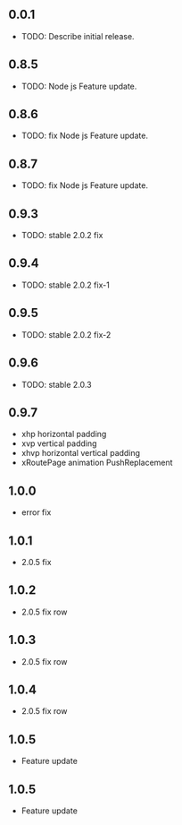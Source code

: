 ## 0.0.1

* TODO: Describe initial release.


## 0.8.5

* TODO: Node js Feature update.

## 0.8.6

* TODO: fix Node js Feature update.

## 0.8.7

* TODO: fix Node js Feature update.

## 0.9.3

* TODO: stable 2.0.2 fix

## 0.9.4

* TODO: stable 2.0.2 fix-1

## 0.9.5

* TODO: stable 2.0.2 fix-2


## 0.9.6

* TODO: stable 2.0.3 

## 0.9.7

* xhp horizontal padding
* xvp vertical padding
* xhvp horizontal vertical padding
* xRoutePage animation PushReplacement

## 1.0.0

* error fix

## 1.0.1

* 2.0.5 fix

## 1.0.2

*  2.0.5 fix row 

## 1.0.3

*  2.0.5 fix row 
## 1.0.4

*  2.0.5 fix row 

## 1.0.5

*  Feature update

## 1.0.5

*  Feature update
